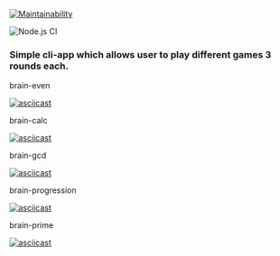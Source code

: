 
[![Maintainability](https://api.codeclimate.com/v1/badges/a99a88d28ad37a79dbf6/maintainability)](https://codeclimate.com/github/codeclimate/codeclimate/maintainability)

![Node.js CI](https://github.com/rinamint/frontend-project-lvl1/workflows/Node.js%20CI/badge.svg)

### Simple cli-app which allows user to play different games 3 rounds each.

brain-even

[![asciicast](https://asciinema.org/a/c8h9SUhng1g1aow03L3iXf2iy.svg)](https://asciinema.org/a/c8h9SUhng1g1aow03L3iXf2iy)


brain-calc

[![asciicast](https://asciinema.org/a/WT65A8CRE3XbAIx9yPc12oukR.svg)](https://asciinema.org/a/WT65A8CRE3XbAIx9yPc12oukR)


brain-gcd

[![asciicast](https://asciinema.org/a/UPdde2iXyOGqby2uv0BBi7nC1.svg)](https://asciinema.org/a/UPdde2iXyOGqby2uv0BBi7nC1)


brain-progression

[![asciicast](https://asciinema.org/a/GJ69Aqp3wSSLsr1iZNE7Fa9is.svg)](https://asciinema.org/a/GJ69Aqp3wSSLsr1iZNE7Fa9is)


brain-prime

[![asciicast](https://asciinema.org/a/LpO3HuCBhkrigU8TGasfvkNIa.svg)](https://asciinema.org/a/LpO3HuCBhkrigU8TGasfvkNIa)
